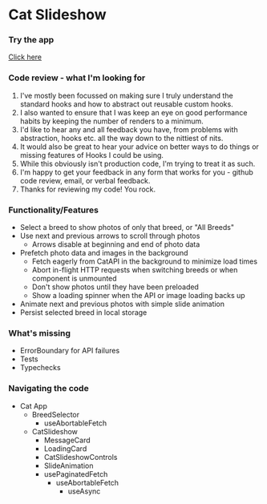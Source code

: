 # Cat Slideshow

### Try the app

[Click here](https://jon-whiteroomsoftware.github.io/cat-slideshow/)

### Code review - what I'm looking for

1. I've mostly been focussed on making sure I truly understand the standard hooks and how to abstract out reusable custom hooks.
1. I also wanted to ensure that I was keep an eye on good performance habits by keeping the number of renders to a minimum.
1. I'd like to hear any and all feedback you have, from problems with abstraction, hooks etc. all the way down to the nittiest of nits.
1. It would also be great to hear your advice on better ways to do things or missing features of Hooks I could be using.
1. While this obviously isn't production code, I'm trying to treat it as such.
1. I'm happy to get your feedback in any form that works for you - github code review, email, or verbal feedback.
1. Thanks for reviewing my code! You rock.

### Functionality/Features

- Select a breed to show photos of only that breed, or "All Breeds"
- Use next and previous arrows to scroll through photos
  - Arrows disable at beginning and end of photo data
- Prefetch photo data and images in the background
  - Fetch eagerly from CatAPI in the background to minimize load times
  - Abort in-flight HTTP requests when switching breeds or when component is unmounted
  - Don't show photos until they have been preloaded
  - Show a loading spinner when the API or image loading backs up
- Animate next and previous photos with simple slide animation
- Persist selected breed in local storage

### What's missing

- ErrorBoundary for API failures
- Tests
- Typechecks

### Navigating the code

- Cat App
  - BreedSelector
    - useAbortableFetch
  - CatSlideshow
    - MessageCard
    - LoadingCard
    - CatSlideshowControls
    - SlideAnimation
    - usePaginatedFetch
      - useAbortableFetch
        - useAsync
